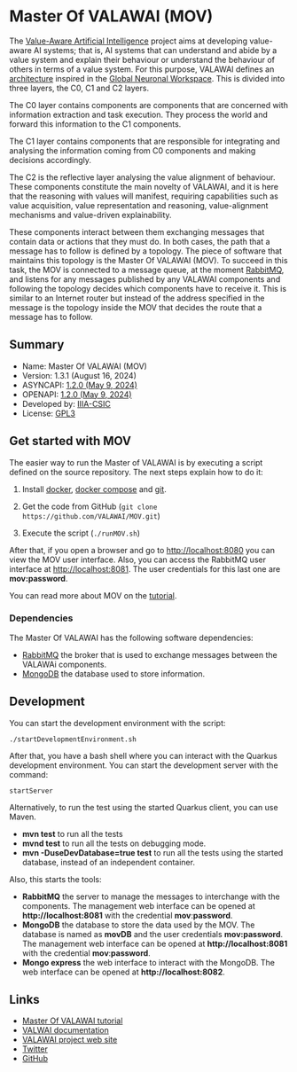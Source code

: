 # Master Of VALAWAI (MOV)

The [Value-Aware Artificial Intelligence](https://valawai.eu/) project aims at developing 
value-aware AI systems; that is, AI systems that can understand and abide
by a value system and explain their behaviour or understand the behaviour of
others in terms of a value system. For this purpose, VALAWAI defines an
[architecture](https://valawai.github.io/docs/toolbox/architecture/) inspired
in the [Global Neuronal Workspace](https://valawai.github.io/docs/toolbox/architecture/gnw).
This is divided into three layers, the C0, C1 and C2 layers.

The C0 layer contains components are components that are concerned with information
extraction and task execution. They process the world and forward this information
to the C1 components.

The C1 layer contains components that are responsible for integrating and analysing
the information coming from C0 components and making decisions accordingly. 

The C2 is the reflective layer analysing the value alignment of behaviour. These components
constitute the main novelty of VALAWAI, and it is here that the reasoning with values will manifest,
requiring capabilities such as value acquisition, value representation and reasoning,
value-alignment mechanisms and value-driven explainability.

These components interact between them exchanging messages that contain data or
actions that they must do. In both cases, the path that a message has to follow
is defined by a topology. The piece of software that maintains this topology
is the Master Of VALAWAI (MOV). To succeed in this task, the MOV is connected
to a message queue, at the moment [RabbitMQ](https://www.rabbitmq.com/),
and listens for any messages published by any VALAWAI components and following
the topology decides which components have to receive it. This is similar to
an Internet router but instead of the address specified in the message is
the topology inside the MOV that decides the route that a message has to follow.


## Summary

- Name: Master Of VALAWAI (MOV)
- Version: 1.3.1 (August 16, 2024)
- ASYNCAPI: [1.2.0 (May 9, 2024)](https://raw.githubusercontent.com/VALAWAI/MOV/ASYNCAPI_1.2.0/asyncapi.yml)
- OPENAPI: [1.2.0 (May 9, 2024)](https://raw.githubusercontent.com/VALAWAI/MOV/API_1.2.0/openapi.yml)
- Developed by: [IIIA-CSIC](https://www.iiia.csic.es)
- License: [GPL3](LICENSE)


## Get started with MOV

The easier way to run the Master of VALAWAI is by executing a script defined
on the source repository. The next steps explain how to do it:

1. Install [docker](https://docs.docker.com/get-docker/), [docker compose](https://docs.docker.com/compose/install/)
 and [git](https://git-scm.com/book/en/v2/Getting-Started-Installing-Git).

2. Get the code from GitHub (``git clone https://github.com/VALAWAI/MOV.git``)
3. Execute the script (``./runMOV.sh``)

After that, if you open a browser and go to [http://localhost:8080](http://localhost:8080)
you can view the MOV user interface. Also, you can access the RabbitMQ user interface
at [http://localhost:8081](http://localhost:8081). The user credentials for this last
one are **mov:password**.

You can read more about MOV on the [tutorial](https://valawai.github.io/docs/tutorials/mov).


### Dependencies

The Master Of VALAWAI has the following software dependencies:

- [RabbitMQ](https://www.rabbitmq.com/) the broker that is used to exchange
 messages between the VALAWAi components.
- [MongoDB](https://www.mongodb.com/) the database used to store information.


## Development

You can start the development environment with the script:

```shell script
./startDevelopmentEnvironment.sh
```

After that, you have a bash shell where you can interact with
the Quarkus development environment. You can start the development
server with the command:

```shell script
startServer
```

Alternatively, to run the test using the started Quarkus client, you can use Maven.

 * __mvn test__  to run all the tests
 * __mvnd test__  to run all the tests on debugging mode.
 * __mvn -DuseDevDatabase=true test__  to run all the tests using the started database,
 	instead of an independent container.

Also, this starts the tools:

 * __RabbitMQ__  the server to manage the messages to interchange with the components.
 The management web interface can be opened at **http://localhost:8081** with the credential
 **mov**:**password**.
 * __MongoDB__  the database to store the data used by the MOV. The database is named as **movDB** and the user credentials **mov:password**.
 The management web interface can be opened at **http://localhost:8081** with the credential
 **mov**:**password**.
 * __Mongo express__  the web interface to interact with the MongoDB. The web interface
  can be opened at **http://localhost:8082**.


## Links

 - [Master Of VALAWAI tutorial](https://valawai.github.io/docs/tutorials/mov)
 - [VALWAI documentation](https://valawai.github.io/docs/)
 - [VALAWAI project web site](https://valawai.eu/)
 - [Twitter](https://twitter.com/ValawaiEU)
 - [GitHub](https://github.com/VALAWAI)